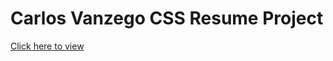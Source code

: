# Carlos Vanzego CSS Resume Project
 [Click here to view](https://carlosvanzego.github.io/css-resume-project/)

